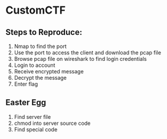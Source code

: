 # CustomCTF 

## Steps to Reproduce: 
1. Nmap to find the port 
2. Use the port to access the client and download the pcap file
3. Browse pcap file on wireshark to find login credentials
4. Login to account
5. Receive encrypted message
6. Decrypt the message
7. Enter flag 

## Easter Egg
1. Find server file
2. chmod into server source code
3. Find special code 
